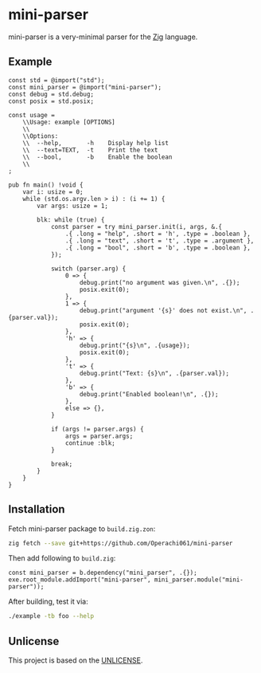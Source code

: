 # mini-parser
mini-parser is a very-minimal parser for the [Zig](https://ziglang.org) language.

## Example
```zig
const std = @import("std");
const mini_parser = @import("mini-parser");
const debug = std.debug;
const posix = std.posix;

const usage =
    \\Usage: example [OPTIONS]
    \\
    \\Options:
    \\  --help,       -h    Display help list
    \\  --text=TEXT,  -t    Print the text
    \\  --bool,       -b    Enable the boolean
    \\
;

pub fn main() !void {
    var i: usize = 0;
    while (std.os.argv.len > i) : (i += 1) {
        var args: usize = 1;

        blk: while (true) {
            const parser = try mini_parser.init(i, args, &.{
                .{ .long = "help", .short = 'h', .type = .boolean },
                .{ .long = "text", .short = 't', .type = .argument },
                .{ .long = "bool", .short = 'b', .type = .boolean },
            });

            switch (parser.arg) {
                0 => {
                    debug.print("no argument was given.\n", .{});
                    posix.exit(0);
                },
                1 => {
                    debug.print("argument '{s}' does not exist.\n", .{parser.val});
                    posix.exit(0);
                },
                'h' => {
                    debug.print("{s}\n", .{usage});
                    posix.exit(0);
                },
                't' => {
                    debug.print("Text: {s}\n", .{parser.val});
                },
                'b' => {
                    debug.print("Enabled boolean!\n", .{});
                },
                else => {},
            }

            if (args != parser.args) {
                args = parser.args;
                continue :blk;
            }

            break;
        }
    }
}
```

## Installation

Fetch mini-parser package to `build.zig.zon`:
```sh
zig fetch --save git+https://github.com/Operachi061/mini-parser
```

Then add following to `build.zig`:
```zig
const mini_parser = b.dependency("mini_parser", .{});
exe.root_module.addImport("mini-parser", mini_parser.module("mini-parser"));
```

After building, test it via:
```sh
./example -tb foo --help
```

## Unlicense
This project is based on the [UNLICENSE](https://github.com/Operachi061/mini-parser/blob/main/UNLICENSE).
